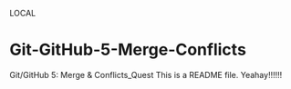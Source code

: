 LOCAL
# Git-GitHub-5-Merge-Conflicts
Git/GitHub 5: Merge &amp; Conflicts_Quest
This is a README file. Yeahay!!!!!!
